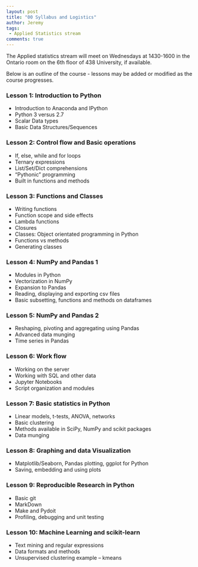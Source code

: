 ```yaml
---
layout: post
title: "00 Syllabus and Logistics"
author: Jeremy
tags:
 - Applied Statistics stream
comments: true
---
```


The Applied statistics stream will meet on Wednesdays at 1430-1600 in the
Ontario room on the 6th floor of 438 University, if available.

Below is an outline of the course - lessons may be added or modified as the course
progresses.

### Lesson 1: Introduction to Python

*	Introduction to Anaconda and IPython
*	Python 3 versus 2.7
*	Scalar Data types
*	Basic Data Structures/Sequences

### Lesson 2: Control flow and Basic operations

*	If, else, while and for loops
*	Ternary expressions
*	List/Set/Dict comprehensions
*	“Pythonic” programming
*	Built in functions and methods

### Lesson 3: Functions and Classes

*	Writing functions
*	Function scope and side effects
*	Lambda functions
*	Closures
*	Classes: Object orientated programming in Python
*	Functions vs methods
*	Generating classes

### Lesson 4: NumPy and Pandas 1

*	Modules in Python
*	Vectorization in NumPy
*	Expansion to Pandas
*	Reading, displaying and exporting csv files
*	Basic subsetting, functions and methods on dataframes

### Lesson 5: NumPy and Pandas 2

*	Reshaping, pivoting and aggregating using Pandas
*	Advanced data munging
*	Time series in Pandas

### Lesson 6: Work flow

* Working on the server 
*	Working with SQL and other data
*	Jupyter Notebooks
*	Script organization and modules


### Lesson 7: Basic statistics in Python

*	Linear models, t-tests, ANOVA, networks
* Basic clustering
*	Methods available in SciPy, NumPy and scikit packages
*	Data munging

### Lesson 8: Graphing and data Visualization

*	Matplotlib/Seaborn, Pandas plotting, ggplot for Python
*	Saving, embedding and using plots

### Lesson 9: Reproducible Research in Python

*	Basic git
*	MarkDown
* Make and Pydoit
*	Profiling, debugging and unit testing

### Lesson 10: Machine Learning and scikit-learn

* Text mining and regular expressions
*	Data formats and methods
*	Unsupervised clustering example – kmeans
